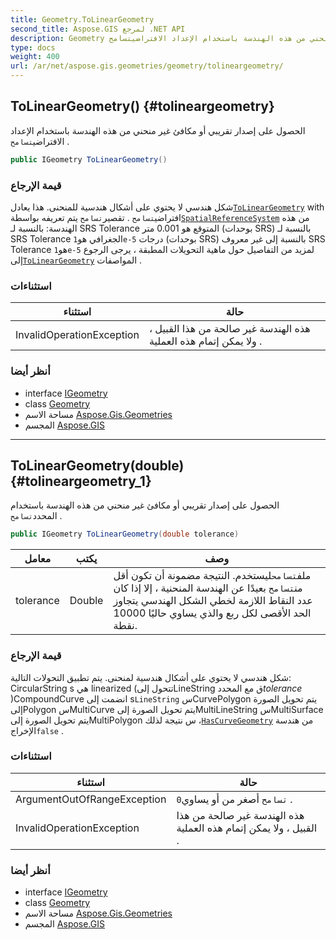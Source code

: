 ```yaml
---
title: Geometry.ToLinearGeometry
second_title: Aspose.GIS لمرجع .NET API
description: Geometry طريقة. الحصول على إصدار تقريبي أو مكافئ غير منحني من هذه الهندسة باستخدام الإعداد الافتراضيتسامح .
type: docs
weight: 400
url: /ar/net/aspose.gis.geometries/geometry/tolineargeometry/
---
```

## ToLinearGeometry() {#tolineargeometry}

الحصول على إصدار تقريبي أو مكافئ غير منحني من هذه الهندسة باستخدام الإعداد الافتراضي`تسامح` .

```csharp
public IGeometry ToLinearGeometry()
```

### قيمة الإرجاع

شكل هندسي لا يحتوي على أشكال هندسية للمنحنى. هذا يعادل[`ToLinearGeometry`](../../igeometry/tolineargeometry/) with افتراضي`تسامح` . تقصير`تسامح` يتم تعريفه بواسطة[`SpatialReferenceSystem`](../../igeometry/spatialreferencesystem/) من هذه الهندسة:  بالنسبة لـ SRS Tolerance المتوقع هو 0.001 متر (بوحدات SRS) بالنسبة لـ SRS Tolerance الجغرافي هو`1e-5` درجات (بوحدات SRS) بالنسبة إلى غير معروف SRS Tolerance هو`1e-5` لمزيد من التفاصيل حول ماهية التحويلات المطبقة ، يرجى الرجوع إلى[`ToLinearGeometry`](../../igeometry/tolineargeometry/) المواصفات .

### استثناءات

| استثناء | حالة |
| --- | --- |
| InvalidOperationException | هذه الهندسة غير صالحة من هذا القبيل ، ولا يمكن إتمام هذه العملية . |

### أنظر أيضا

* interface [IGeometry](../../igeometry/)
* class [Geometry](../)
* مساحة الاسم [Aspose.Gis.Geometries](../../geometry/)
* المجسم [Aspose.GIS](../../../)

---

## ToLinearGeometry(double) {#tolineargeometry_1}

الحصول على إصدار تقريبي أو مكافئ غير منحني من هذه الهندسة باستخدام المحدد`تسامح` .

```csharp
public IGeometry ToLinearGeometry(double tolerance)
```

| معامل | يكتب | وصف |
| --- | --- | --- |
| tolerance | Double | ملف`تسامح`ليستخدم. النتيجة مضمونة أن تكون أقل من`تسامح` بعيدًا عن الهندسة المنحنية ، إلا إذا كان عدد النقاط اللازمة لخطي الشكل الهندسي يتجاوز الحد الأقصى لكل ربع والذي يساوي حاليًا 10000 نقطة. |

### قيمة الإرجاع

شكل هندسي لا يحتوي على أشكال هندسية لمنحنى. يتم تطبيق التحولات التالية: CircularString s هي linearized (تتحول إلىLineString ق مع المحدد*tolerance* )CompoundCurve انضمت إلى s`LineString` سCurvePolygon يتم تحويل الصورة إلىPolygon سMultiCurve يتم تحويل الصورة إلىMultiLineString سMultiSurface يتم تحويل الصورة إلىMultiPolygon س نتيجة لذلك ،[`HasCurveGeometry`](../../igeometry/hascurvegeometry/) من هندسة الإخراج`false` .

### استثناءات

| استثناء | حالة |
| --- | --- |
| ArgumentOutOfRangeException | `تسامح` أصغر من أو يساوي`0` . |
| InvalidOperationException | هذه الهندسة غير صالحة من هذا القبيل ، ولا يمكن إتمام هذه العملية . |

### أنظر أيضا

* interface [IGeometry](../../igeometry/)
* class [Geometry](../)
* مساحة الاسم [Aspose.Gis.Geometries](../../geometry/)
* المجسم [Aspose.GIS](../../../)


